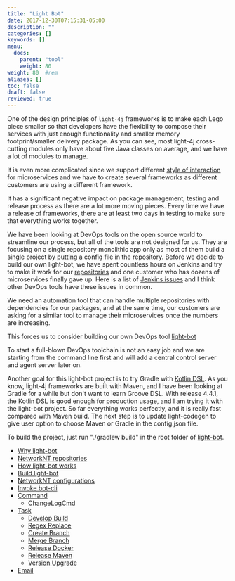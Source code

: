 ```yaml
---
title: "Light Bot"
date: 2017-12-30T07:15:31-05:00
description: ""
categories: []
keywords: []
menu:
  docs:
    parent: "tool"
    weight: 80
weight: 80	#rem
aliases: []
toc: false
draft: false
reviewed: true
---
```


One of the design principles of `light-4j` frameworks is to make each Lego piece smaller so that developers have the flexibility to compose their services with just enough functionality and smaller memory footprint/smaller delivery package. As you can see, most light-4j cross-cutting modules only have about five Java classes on average, and we have a lot of modules to manage.

It is even more complicated since we support different [style of interaction][] for microservices and we have to create several frameworks as different customers are using a different framework.

It has a significant negative impact on package management, testing and release process as there are a lot more moving pieces. Every time we have a release of frameworks, there are at least two days in testing to make sure that everything works together. 

We have been looking at DevOps tools on the open source world to streamline our process, but all of the tools are not designed for us. They are focusing on a single repository monolithic app only as most of them build a single project by putting a config file in the repository. Before we decide to build our own light-bot, we have spent countless hours on Jenkins and try to make it work for our [repositories][] and one customer who has dozens of microservices finally gave up. Here is a list of [Jenkins issues][] and I think other DevOps tools have these issues in common. 

We need an automation tool that can handle multiple repositories with dependencies for our packages, and at the same time, our customers are asking for a similar tool to manage their microservices once the numbers are increasing. 

This forces us to consider building our own DevOps tool [light-bot][]  

To start a full-blown DevOps toolchain is not an easy job and we are starting from the command line first and will add a central control server and agent server later on. 

Another goal for this light-bot project is to try Gradle with [Kotlin DSL][]. As you know, light-4j frameworks are built with Maven, and I have been looking at Gradle for a while but don't want to learn Groove DSL. With release 4.4.1, the Kotlin DSL is good enough for production usage, and I am trying it with the light-bot project. So far everything works perfectly, and it is really fast compared with Maven build. The next step is to update light-codegen to give user option to choose Maven or Gradle in the config.json file.

To build the project, just run "./gradlew build" in the root folder of [light-bot][].

- [Why light-bot][]
- [NetworkNT repositories][]
- [How light-bot works][]
- [Build light-bot][]
- [NetworkNT configurations][]
- [Invoke bot-cli][]
- [Command](/tool/light-bot/command/)
  * [ChangeLogCmd](/tool/light-bot/command/change-log/)
- [Task](/tool/light-bot/task/)
  * [Develop Build](/tool/light-bot/task/develop-build/)
  * [Regex Replace](/tool/light-bot/task/regex-replace/)
  * [Create Branch](/tool/light-bot/task/create-branch/)
  * [Merge Branch](/tool/light-bot/task/merge-branch/)
  * [Release Docker](/tool/light-bot/task/release-docker/)
  * [Release Maven](/tool/light-bot/task/release-maven/)
  * [Version Upgrade](/tool/light-bot/task/version-upgrade/)
- [Email](/tool/light-bot/email/)

[style of interaction]: /style/
[light-bot]: https://github.com/networknt/light-bot
[Kotlin DSL]: https://github.com/gradle/kotlin-dsl
[light-bot tutorial]: /tutorial/bot/
[networknt/github-changelog-generator]: https://github.com/skywinder/github-changelog-generator
[Jenkins issues]: /tool/light-bot/jenkins/
[Why light-bot]: /tool/light-bot/why-light-bot/
[repositories]: /tool/light-bot/respository/
[NetworkNT repositories]: /tool/light-bot/repository/
[Build light-bot]: /tutorial/bot/build-light-bot/
[How light-bot works]: /tool/light-bot/how-it-works/
[NetworkNT configurations]: /tool/light-bot/networknt-config/
[Invoke bot-cli]: /tool/light-bot/bot-cli/
